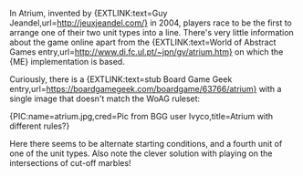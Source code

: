 In Atrium, invented by {EXTLINK:text=Guy Jeandel,url=http://jeuxjeandel.com/} in 2004, players race to be the first to arrange one of their two unit types into a line. There's very little information about the game online apart from the {EXTLINK:text=World of Abstract Games entry,url=http://www.di.fc.ul.pt/~jpn/gv/atrium.htm} on which the {ME} implementation is based.

Curiously, there is a {EXTLINK:text=stub Board Game Geek entry,url=https://boardgamegeek.com/boardgame/63766/atrium} with a single image that doesn't match the WoAG ruleset:

{PIC:name=atrium.jpg,cred=Pic from BGG user Ivyco,title=Atrium with different rules?}

Here there seems to be alternate starting conditions, and a fourth unit of one of the unit types. Also note the clever solution with playing on the intersections of cut-off marbles!

